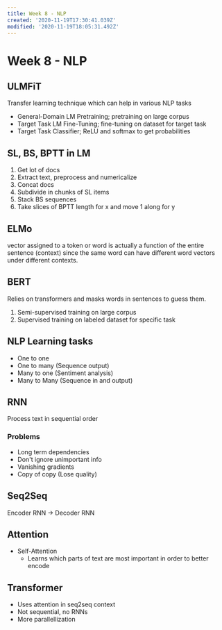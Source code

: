 ```yaml
---
title: Week 8 - NLP
created: '2020-11-19T17:30:41.039Z'
modified: '2020-11-19T18:05:31.492Z'
---
```


# Week 8 - NLP
## ULMFiT
Transfer learning technique which can help in various NLP tasks
- General-Domain LM Pretraining; pretraining on large corpus
- Target Task LM Fine-Tuning; fine-tuning on dataset for target task
- Target Task Classifier; ReLU and softmax to get probabilities

## SL, BS, BPTT in LM
1. Get lot of docs
2. Extract text, preprocess and numericalize
3. Concat docs
4. Subdivide in chunks of SL items
5. Stack BS sequences
6. Take slices of BPTT length for x and move 1 along for y

## ELMo
vector assigned to a token or word is actually a function of the entire sentence (context) since the same word can have different word vectors under different contexts.

## BERT
Relies on transformers and masks words in sentences to guess them.
1. Semi-supervised training on large corpus
2. Supervised training on labeled dataset for specific task

## NLP Learning tasks
- One to one
- One to many (Sequence output)
- Many to one (Sentiment analysis)
- Many to Many (Sequence in and output)

## RNN
Process text in sequential order
### Problems
- Long term dependencies
- Don't ignore unimportant info
- Vanishing gradients
- Copy of copy (Lose quality)


## Seq2Seq
Encoder RNN -> Decoder RNN

## Attention
- Self-Attention
  + Learns which parts of text are most important in order to better encode

## Transformer
- Uses attention in seq2seq context
- Not sequential, no RNNs
- More parallellization
